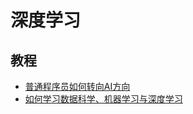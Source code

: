 # 深度学习

## 教程

- [普通程序员如何转向AI方向](http://www.cnblogs.com/subconscious/p/6240151.html?f=tt&hmsr=toutiao.io&utm_medium=toutiao.io&utm_source=toutiao.io)
- [ 如何学习数据科学、机器学习与深度学习](http://blog.csdn.net/v_july_v/article/details/54561427)